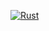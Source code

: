 [![Rust](https://github.com/quadcerebrumal/ephemeris/actions/workflows/rust.yml/badge.svg)](https://github.com/quadcerebrumal/ephemeris/actions/workflows/rust.yml)
